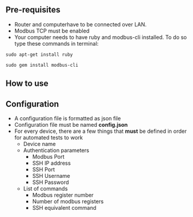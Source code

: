 ## Pre-requisites
- Router and computerhave to be connected over LAN. 
- Modbus TCP must be enabled
- Your computer needs to have ruby and modbus-cli installed. 
To do so type these commands in terminal:
```
sudo apt-get install ruby
```
```
sudo gem install modbus-cli
```

## How to use


## Configuration
- A configuration file is formatted as json file
- Configuration file must be named **config.json**
- For every device, there are a few things that **must** be defined in order for automated tests to work
  - Device name
  - Authentication parameters
    - Modbus Port
    - SSH IP address
    - SSH Port
    - SSH Username
    - SSH Password
  - List of commands
     - Modbus register number
     - Number of modbus registers
     - SSH equivalent command
